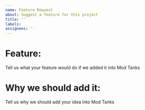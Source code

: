 ```yaml
---
name: Feature Request
about: Suggest a feature for this project
title: ''
labels: 
assignees: ''
---
```


# Feature:
Tell us what your feature would do if we added it into Mod Tanks

# Why we should add it:
Tell us why we should add your idea into Mod Tanks
